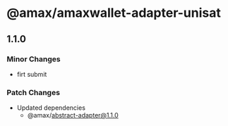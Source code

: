 # @amax/amaxwallet-adapter-unisat

## 1.1.0

### Minor Changes

-   firt submit

### Patch Changes

-   Updated dependencies
    -   @amax/abstract-adapter@1.1.0
